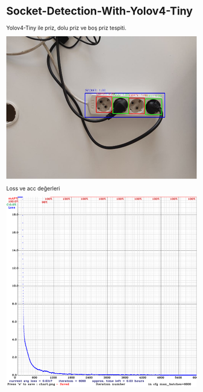 # Socket-Detection-With-Yolov4-Tiny
Yolov4-Tiny ile priz, dolu priz ve boş priz tespiti.

![GitHub Logo](https://github.com/emirselver/Socket-Detection-With-Yolov4-Tiny/blob/main/yolov4-tiny/test/output/(result)%20test_img.jpg)

Loss ve acc değerleri

![GitHub Logo](https://github.com/emirselver/Socket-Detection-With-Yolov4-Tiny/blob/main/graphics/6000_iteration.png)
